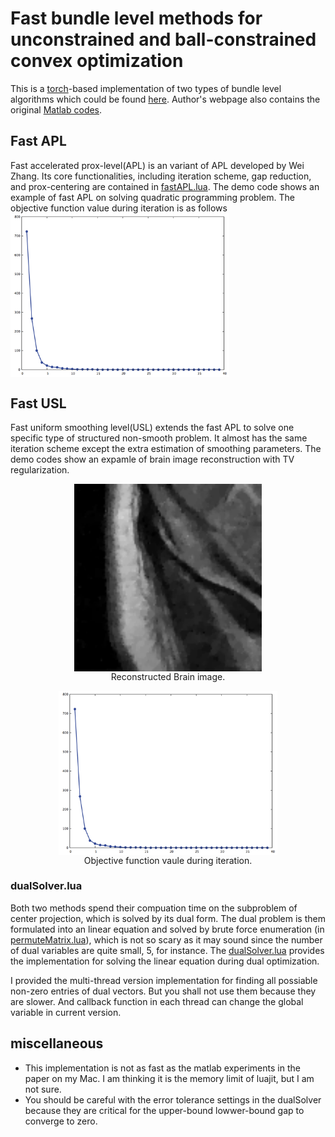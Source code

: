 # Fast bundle level methods for unconstrained and ball-constrained convex optimization
This is a [torch](http://torch.ch/)-based implementation of two types of bundle level algorithms which could be found [here](http://arxiv.org/abs/1412.2128). Author's webpage also contains the original [Matlab codes](http://arxiv.org/abs/1412.2128).

## Fast APL
Fast accelerated prox-level(APL) is an variant of APL developed by Wei Zhang. Its core functionalities, including iteration scheme, gap reduction, and prox-centering are contained in [fastAPL.lua](fastAPL.lua?raw=true). The demo code shows an example of fast APL on solving quadratic programming problem. The objective function value during iteration is as follows
<img src="fapl.png" align="middle" width="350">


## Fast USL
Fast uniform smoothing level(USL) extends the fast APL to solve one specific type of structured non-smooth problem. It almost has the same iteration scheme except the extra estimation of smoothing parameters. The demo codes show an expamle of brain image reconstruction with TV regularization.

<div align="center">
<figure>
<img src="recBrain.png" align="middle" width="300" />
<figcaption> Reconstructed Brain image.</figcaption> 
</figure>
</div>


<div align="center">
<figure>
<img src="fapl.png" align="middle" width="350">
<figcaption> Objective function vaule during iteration.</figcaption>
</figure>
</div>

### dualSolver.lua
Both two methods spend their compuation time on the subproblem of center projection, which is solved by its dual form. The dual problem is them formulated into an linear equation and solved by brute force enumeration  (in [permuteMatrix.lua](permuteMatrix.lua?raw=true)), which is not so scary as it may sound since the number of dual variables are quite small, 5, for instance. The [dualSolver.lua](dualSolver.lua?raw=true) provides the implementation for solving the linear equation during dual optimization.

I provided the multi-thread version implementation for finding all possiable non-zero entries of dual vectors. But you shall not use them because they are slower. And callback function in each thread can change the global variable in current version.



## miscellaneous
* This implementation is not as fast as the matlab experiments in the paper on my Mac. I am thinking it is the memory limit of luajit, but I am not sure.
* You should be careful with the error tolerance settings in the dualSolver because they are critical for the upper-bound lowwer-bound gap to converge to zero.


